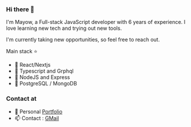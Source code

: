 ### Hi there 👋


I'm Mayow, a Full-stack JavaScript developer with 6 years of experience. I love learning new tech and trying out new tools.

I'm currently taking new opportunities, so feel free to reach out.

Main stack :star:

- :meat_on_bone: React/Nextjs 
- :green_salad: Typescript and Grphql
- :rice: NodeJS and Express
- :hamburger: PostgreSQL / MongoDB

### Contact at

- :file_folder: Personal [Portfolio ](https://www.mayowdev.com/)
- :mailbox: Contact : [GMail ](mayowDev@gmail.com)

